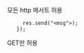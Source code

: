 모든 http 메서트 허용

 ```app.use('/<url>',(req,res)=>{
      res.send("<msg">);
    });   
 ```
    
 GET만 허용
